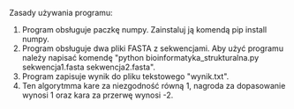 Zasady używania programu:
1. Program obsługuje paczkę numpy. Zainstaluj ją komendą pip install numpy.
2. Program obsługuje dwa pliki FASTA z sekwencjami. Aby użyć programu należy napisać komendę "python bioinformatyka_strukturalna.py sekwencja1.fasta sekwencja2.fasta".
3. Program zapisuje wynik do pliku tekstowego "wynik.txt".
4. Ten algorytmma kare za niezgodność równą 1, nagroda za dopasowanie wynosi 1 oraz kara za przerwę wynosi -2.